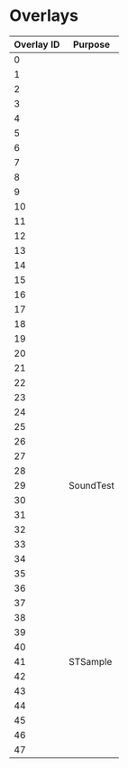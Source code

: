 # Overlays

| Overlay ID | Purpose                 |
|------------|-------------------------|
| 0          |                         |
| 1          |                         |
| 2          |                         |
| 3          |                         |
| 4          |                         |
| 5          |                         |
| 6          |                         |
| 7          |                         |
| 8          |                         |
| 9          |                         |
| 10         |                         |
| 11         |                         |
| 12         |                         |
| 13         |                         |
| 14         |                         |
| 15         |                         |
| 16         |                         |
| 17         |                         |
| 18         |                         |
| 19         |                         |
| 20         |                         |
| 21         |                         |
| 22         |                         |
| 23         |                         |
| 24         |                         |
| 25         |                         |
| 26         |                         |
| 27         |                         |
| 28         |                         |
| 29         | SoundTest               |
| 30         |                         |
| 31         |                         |
| 32         |                         |
| 33         |                         |
| 34         |                         |
| 35         |                         |
| 36         |                         |
| 37         |                         |
| 38         |                         |
| 39         |                         |
| 40         |                         |
| 41         | STSample                |
| 42         |                         |
| 43         |                         |
| 44         |                         |
| 45         |                         |
| 46         |                         |
| 47         |                         |
